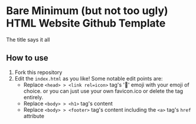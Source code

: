 # Bare Minimum (but not too ugly) HTML Website Github Template

The title says it all

## How to use

1. Fork this repository
2. Edit the `index.html` as you like! Some notable edit points are:
   - Replace `<head> > <link rel=icon>` tag's '🧩' emoji with your emoji of choice. or you can just use your own favicon.ico or delete the tag entirely.
   - Replace `<body> > <h1>` tag's content
   - Replace `<body> > <footer>` tag's content including the `<a>` tag's `href` attribute
